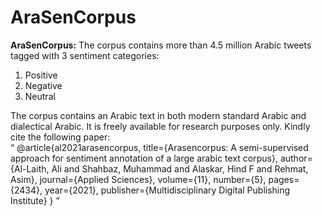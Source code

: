 # AraSenCorpus
<b>AraSenCorpus:</b>
The corpus contains more than 4.5 million Arabic tweets tagged with 3 sentiment categories:
1.	Positive
2.	Negative
3.	Neutral


The corpus contains an Arabic text in both modern standard Arabic and dialectical Arabic. It is freely available for research purposes only. Kindly cite the following paper:
</br>
<q>
@article{al2021arasencorpus,
  title={Arasencorpus: A semi-supervised approach for sentiment annotation of a large arabic text corpus},
  author={Al-Laith, Ali and Shahbaz, Muhammad and Alaskar, Hind F and Rehmat, Asim},
  journal={Applied Sciences},
  volume={11},
  number={5},
  pages={2434},
  year={2021},
  publisher={Multidisciplinary Digital Publishing Institute}
}
  </q>
